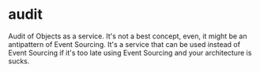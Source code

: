# audit
Audit of Objects as a service. It's not a best concept, even, it might be an antipattern of Event Sourcing. It's a service that can be used instead of Event Sourcing if it's too late using Event Sourcing and your architecture is sucks.
